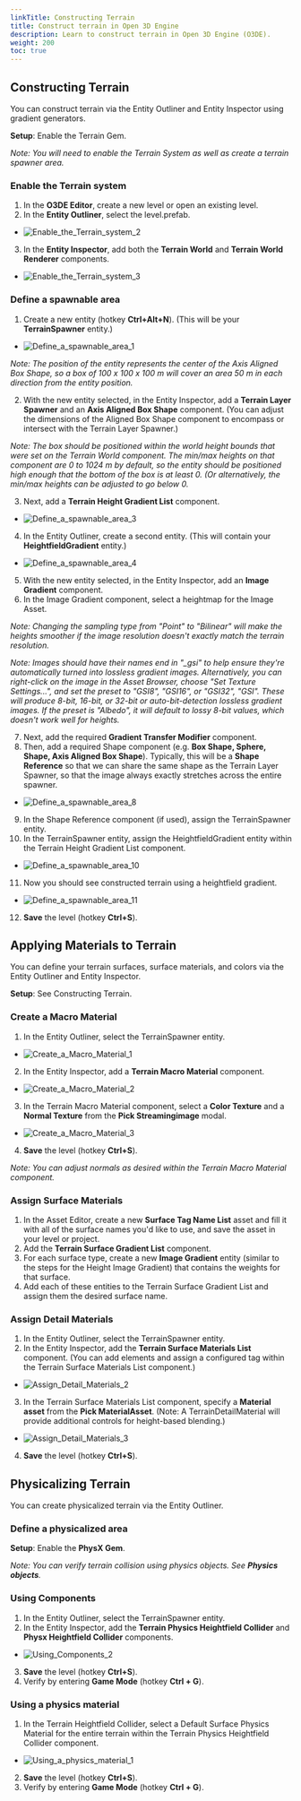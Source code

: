 ```yaml
---
linkTitle: Constructing Terrain
title: Construct terrain in Open 3D Engine
description: Learn to construct terrain in Open 3D Engine (O3DE).
weight: 200
toc: true
---
```


## **Constructing Terrain**
You can construct terrain via the Entity Outliner and Entity Inspector using gradient generators.

**Setup**: Enable the Terrain Gem.

*Note: You will need to enable the Terrain System as well as create a terrain spawner area.*

### **Enable the Terrain system**

1. In the **O3DE Editor**, create a new level or open an existing level.
2. In the **Entity Outliner**, select the level.prefab.
- ![Enable_the_Terrain_system_2](/images/learning-guide/tutorials/environments/constructing-terrain/Enable_the_Terrain_system_2.png)
3. In the **Entity Inspector**, add both the **Terrain World** and **Terrain World Renderer** components.
- ![Enable_the_Terrain_system_3](/images/learning-guide/tutorials/environments/constructing-terrain/Enable_the_Terrain_system_3.png)

### **Define a spawnable area**

1. Create a new entity (hotkey **Ctrl+Alt+N**). (This will be your **TerrainSpawner** entity.)
- ![Define_a_spawnable_area_1](/images/learning-guide/tutorials/environments/constructing-terrain/Define_a_spawnable_area_1.png)

 *Note: The position of the entity represents the center of the Axis Aligned Box Shape, so a box of 100 x 100 x 100 m will cover an area 50 m in each direction from the entity position.*

2. With the new entity selected, in the Entity Inspector, add a **Terrain Layer Spawner** and an **Axis Aligned Box Shape** component. (You can adjust the dimensions of the Aligned Box Shape component to encompass or intersect with the Terrain Layer Spawner.)

*Note: The box should be positioned within the world height bounds that were set on the Terrain World component. The min/max heights on that component are 0 to 1024 m by default, so the entity should be positioned high enough that the bottom of the box is at least 0. (Or alternatively, the min/max heights can be adjusted to go below 0.*

3. Next, add a **Terrain Height Gradient List** component.
- ![Define_a_spawnable_area_3](/images/learning-guide/tutorials/environments/constructing-terrain/Define_a_spawnable_area_3.png)
4. In the Entity Outliner, create a second entity. (This will contain your **HeightfieldGradient** entity.)
- ![Define_a_spawnable_area_4](/images/learning-guide/tutorials/environments/constructing-terrain/Define_a_spawnable_area_4.png)
5. With the new entity selected, in the Entity Inspector, add an **Image Gradient** component.
6. In the Image Gradient component, select a heightmap for the Image Asset. 

*Note: Changing the sampling type from "Point" to "Bilinear" will make the heights smoother if the image resolution doesn't exactly match the terrain resolution.*

*Note: Images should have their names end in "_gsi" to help ensure they're automatically turned into lossless gradient images. Alternatively, you can right-click on the image in the Asset Browser, choose "Set Texture Settings...", and set the preset to "GSI8", "GSI16", or "GSI32", "GSI". These will produce 8-bit, 16-bit, or 32-bit or auto-bit-detection lossless gradient images. If the preset is "Albedo", it will default to lossy 8-bit values, which doesn't work well for heights.*

7. Next, add the required **Gradient Transfer Modifier** component.
8. Then, add a required Shape component (e.g. **Box Shape, Sphere, Shape, Axis Aligned Box Shape**).
    Typically, this will be a **Shape Reference** so that we can share the same shape as the Terrain Layer Spawner, so that the image always exactly stretches across the entire spawner.
 - ![Define_a_spawnable_area_8](/images/learning-guide/tutorials/environments/constructing-terrain/Define_a_spawnable_area_8.png)
9. In the Shape Reference component (if used), assign the TerrainSpawner entity.
10. In the TerrainSpawner entity, assign the HeightfieldGradient entity within the Terrain Height Gradient List component.
- ![Define_a_spawnable_area_10](/images/learning-guide/tutorials/environments/constructing-terrain/Define_a_spawnable_area_10.png)
11. Now you should see constructed terrain using a heightfield gradient.
- ![Define_a_spawnable_area_11](/images/learning-guide/tutorials/environments/constructing-terrain/Define_a_spawnable_area_11.png)
12. **Save** the level (hotkey **Ctrl+S**).

## **Applying Materials to Terrain**

You can define your terrain surfaces, surface materials, and colors via the Entity Outliner and Entity Inspector.

**Setup**: See Constructing Terrain.

### **Create a Macro Material**

1. In the Entity Outliner, select the TerrainSpawner entity.
- ![Create_a_Macro_Material_1](/images/learning-guide/tutorials/environments/constructing-terrain/Create_a_Macro_Material_1.png)
2. In the Entity Inspector, add a **Terrain Macro Material** component.
- ![Create_a_Macro_Material_2](/images/learning-guide/tutorials/environments/constructing-terrain/Create_a_Macro_Material_2.png)
3. In the Terrain Macro Material component, select a **Color Texture** and a **Normal Texture** from the **Pick Streamingimage** modal.
- ![Create_a_Macro_Material_3](/images/learning-guide/tutorials/environments/constructing-terrain/Create_a_Macro_Material_3.png)
4. **Save** the level (hotkey **Ctrl+S**).

*Note: You can adjust normals as desired within the Terrain Macro Material component.*

### **Assign Surface Materials**

1. In the Asset Editor, create a new **Surface Tag Name List** asset and fill it with all of the surface names you'd like to use, and save the asset in your level or project.
2. Add the **Terrain Surface Gradient List** component.
3. For each surface type, create a new **Image Gradient** entity (similar to the steps for the Height Image Gradient) that contains the weights for that surface.
4. Add each of these entities to the Terrain Surface Gradient List and assign them the desired surface name.

### **Assign Detail Materials**

1. In the Entity Outliner, select the TerrainSpawner entity.
2. In the Entity Inspector, add the **Terrain Surface Materials List** component. (You can add elements and assign a configured tag within the Terrain Surface Materials List component.)
- ![Assign_Detail_Materials_2](/images/learning-guide/tutorials/environments/constructing-terrain/Assign_Detail_Materials_2.png)
3. In the Terrain Surface Materials List component, specify a **Material asset** from the **Pick MaterialAsset**. (Note: A TerrainDetailMaterial will provide additional controls for height-based blending.)
- ![Assign_Detail_Materials_3](/images/learning-guide/tutorials/environments/constructing-terrain/Assign_Detail_Materials_3.png)
4. **Save** the level (hotkey **Ctrl+S**).

## **Physicalizing Terrain**

You can create physicalized terrain via the Entity Outliner.

### **Define a physicalized area**

**Setup**: Enable the **PhysX Gem**.

*Note: You can verify terrain collision using physics objects. See **Physics objects**.*

### **Using Components**

1. In the Entity Outliner, select the TerrainSpawner entity.
2. In the Entity Inspector, add the **Terrain Physics Heightfield Collider** and **Physx Heightfield Collider** components.
- ![Using_Components_2](/images/learning-guide/tutorials/environments/constructing-terrain/Using_Components_2.png)
3. **Save** the level (hotkey **Ctrl+S**).
4. Verify by entering **Game Mode** (hotkey **Ctrl + G**). 

### **Using a physics material**

1. In the Terrain Heightfield Collider, select a Default Surface Physics Material for the entire terrain within the Terrain Physics Heightfield Collider component.
- ![Using_a_physics_material_1](/images/learning-guide/tutorials/environments/constructing-terrain/Using_a_physics_material_1.png)
2. **Save** the level (hotkey **Ctrl+S**).
3. Verify by entering **Game Mode** (hotkey **Ctrl + G**).

